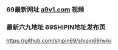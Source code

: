 ### 69最新网址 [a9v1.com](http://www.a9v1.com/?69shipin) 视频
### 最新六九地址 69SHIPIN地址发布页

https://github.com/shipin69/shipin69/wiki
